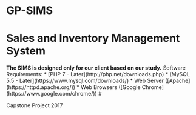 # GP-SIMS
<h1>Sales and Inventory Management System</h1>
<b>The SIMS is designed only for our client based on our study.</b>
Software Requirements:
  * [PHP 7 - Later](http://php.net/downloads.php)
  * [MySQL 5.5 - Later](https://www.mysql.com/downloads/)
  * Web Server ([Apache](https://httpd.apache.org/))
  * Web Browsers ([Google Chrome](https://www.google.com/chrome/))
#
<p>Capstone Project 2017</p>

